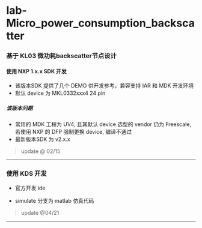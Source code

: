 # lab-Micro_power_consumption_backscatter

### 基于 KL03 微功耗backscatter节点设计
#### 使用 NXP 1.x.x SDK 开发
- 该版本SDK 提供了几个 DEMO 供开发参考，兼容支持 IAR 和 MDK 开发环境
- 默认 device 为 MKL0332xxx4 24 pin

##### 该版本问题
- 常用的 MDK 工程为 UV4, 且其默认 device 选型的 vendor 仍为 Freescale, 若使用 NXP 的 DFP 强制更换 device, 编译不通过
- 最新版本SDK 为 v2.x.x

> update @ 02/15
---
### 使用 KDS 开发 
- 官方开发 ide

- simulate 分支为 matlab 仿真代码
> update @04/21
---